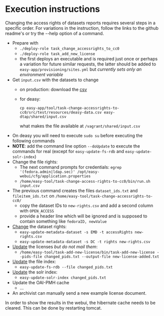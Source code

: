 Execution instructions
======================

Changing the access rights of datasets reports requires several steps in a specific order. For variations in the instruction, follow the links to the github readme's or try the --help option of a command.

* Prepare with
  * `./deploy-role task_change_accessrights_to_cc0`
  * `./deploy-role task_add_new_license`
  * the first deploys an executable and is required just once or perhaps a variation for future similar requests, the latter should be added to `easy-app/provisioning/sites.yml` but _currently sets only an environment variable_
* Get `input.csv` with the datasets to change
  * on production: download the [csv](https://media-api.atlassian.io/file/b23bdf31-fc96-40f1-9a6e-4768c69e44c5/binary?token=eyJhbGciOiJIUzI1NiJ9.eyJpc3MiOiIzNzRjNzA3Zi0yZWIzLTRmMTYtYmE0Ny04OTYwYmVjZDJlNmQiLCJhY2Nlc3MiOnsidXJuOmZpbGVzdG9yZTpmaWxlOmIyM2JkZjMxLWZjOTYtNDBmMS05YTZlLTQ3NjhjNjllNDRjNSI6WyJyZWFkIl19LCJleHAiOjE0ODA0MTE0MTMsIm5iZiI6MTQ4MDQxMDc1M30.Cdhyul8zSD6Xr-8eG85m-yAQ4jzG5DfoFjYkKnKTuPA&client=374c707f-2eb3-4f16-ba47-8960becd2e6d&name=Synthegra+omzetten+CC0.csv)
  * for deasy:
   
        cp easy-app/tool/task-change-accessrights-to-cc0/src/test/resources/deasy-data.csv easy-dtap/shared/input.csv
   
    what makes the file available at `/vagrant/shared/input.csv`
* On deasy you will need to execute `sudo su` before executing the following commands
* **NOTE**: add the command line option `--doUpdate` to execute the commands for real (except for `easy-update-fs-rdb` and `easy-update-solr-index`)
* Change the file rights:
  * The next command prompts for credentials: `egrep '(fedora.admin|ldap.sec)' /opt/easy-webui/cfg/application.properties` 
  * `/home/easy-tool/task-change-access-rights-to-cc0/bin/run.sh input.csv`
* The previous command creates the files `dataset_ids.txt` and `fileitem_ids.txt` on `/home/easy-tool/task-change-accessrights-to-cc0/`
  * copy the dataset IDs to `new-rights.csv` and add a second column with `OPEN_ACCESS`
  * provide a header line which will be ignored and is supposed to contain something like `fedoraID, newValue` 
* [Change](https://github.com/DANS-KNAW/easy-update-metadata-dataset#readme) the dataset rights:
  * `easy-update-metadata-dataset -s EMD -t accessRights new-rights.csv`
  * `easy-update-metadata-dataset -s DC -t rights new-rights.csv`
* [Update](https://github.com/DANS-KNAW/easy-app/blob/c28b3e6556cea014650f8a9fdeacbbc2a6df23fc/tool/task-add-new-license#readme) the licenses _but do not mail them_:
  * `/home/easy-tool/task-add-new-license/bin/task-add-new-license --pids-file changed_pids.txt --output-file new-license-added.txt`
* [Update](https://github.com/DANS-KNAW/easy-update-fs-rdb#readme) the file index:
  * `easy-update-fs-rdb --file changed_pids.txt`
* [Update](https://github.com/DANS-KNAW/easy-update-solr-index#readme) the solr index: 
  * `easy-update-solr-index changed_pids.txt`
* Update the OAI-PMH cache
  * ...
* An archivist can manually send a new example license document.

In order to show the results in the webui, the hibernate cache needs to be cleared. This can be done by restarting tomcat.

